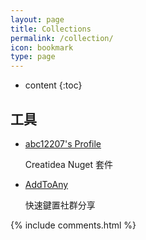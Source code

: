 ```yaml
---
layout: page
title: Collections
permalink: /collection/
icon: bookmark
type: page
---
```


* content
{:toc}

## 工具

* [abc12207's Profile](https://www.nuget.org/profiles/abc12207)

    Creatidea Nuget 套件

* [AddToAny](https://www.addtoany.com/)

    快速鍵置社群分享

 {% include comments.html %}